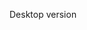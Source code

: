 
<body>
<div class="inner-content">
<script charset="utf-8" type="text/javascript" src="https://static.polldaddy.com/p/9794855.js"></script>
</div>
</body>

<script>
window.alert = function(msg) {
     console.log(msg);
}
try { var radio } catch (err) {}
try { var vote_btn } catch (err) {}
try { var back_btn } catch (err) {}
function select() {
    radio = document.getElementById('PDI_answer44811657')
    vote_btn = document.getElementById('pd-vote-button9794855')
    back_btn = document.querySelector('a.pds-return-poll')
}
function eventFire(el, etype){
  if (el.fireEvent) {
    el.fireEvent('on' + etype);
  } else {
    var evObj = document.createEvent('Events');
    evObj.initEvent(etype, true, false);
    evObj.which = el
    el.dispatchEvent(evObj);
  }
}
setInterval(function() { 
    select()
    try { 
        radio.click()
        eventFire(vote_btn, 'click')
    } catch (e) {  }
}, 3000)
setInterval(function() {
    select()
    try { back_btn.click() } catch (e) {  }
}, 10000, 500)
setInterval(function () {window.location.reload()}, 5*60000);
</script>
 Desktop version
